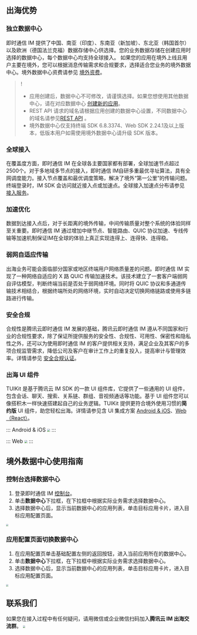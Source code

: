 ## 出海优势

### 独立数据中心
即时通信 IM 提供了中国、南亚（印度）、东南亚（新加坡）、东北亚（韩国首尔）以及欧洲（德国法兰克福）数据存储中心供选择。您的业务数据存储在创建应用时选择的数据中心，每个数据中心均支持全球接入。
如果您的应用在境外上线且用户主要在境外，您可以根据消息传输需求和合规要求，选择适合您业务的境外数据中心。境外数据中心资费请参见 [境外资费](https://cloud.tencent.com/document/product/269/81907)。

>!
>- 应用创建后，数据中心不可修改，请谨慎选择。如果您想使用其他数据中心，请在对应数据中心 [创建新的应用](https://cloud.tencent.com/document/product/269/32577)。
>- REST API 请求的域名请根据应用创建的数据中心设置，不同数据中心的域名请参见[REST API](https://cloud.tencent.com/document/product/269/1519) 。
>- 境外数据中心仅支持终端 SDK 6.8.3374、Web SDK 2.24.1及以上版本，低版本用户如需使用境外数据中心请升级 SDK 版本。

### 全球接入
在覆盖度方面，即时通信 IM 在全球各主要国家都有部署，全球加速节点超过2500个。对于多地域多节点的接入，即时通信 IM自研多重最优寻址算法，具有全网调度能力。接入节点覆盖和最优调度策略，解决了境外“第一公里”的传输问题。终端登录时，IM SDK 会访问就近接入点或加速点。全球接入加速点分布请参见 [接入服务](https://cloud.tencent.com/document/product/269/1498#.E6.8E.A5.E5.85.A5.E6.9C.8D.E5.8A.A1)。

### 加速优化
数据到达接入点后，对于长距离的境外传输，中间传输质量对整个系统的体验同样至关重要。即时通信 IM 通过增加中继节点、智能路由、QUIC 协议加速、专线传输等加速机制保证IM在全球的体验上真正实现连得上、连得快、连得稳。

### 弱网自适应传输
出海业务可能会面临部分国家或地区终端用户网络质量差的问题。即时通信 IM 实现了一种网络自适应的 X 路 QUIC 传输加速技术。该技术建立了一套客户端弱网自评估模型，判断终端当前是否处于弱网络环境。同时将 QUIC 协议和多通道传输技术相结合，根据终端所处的网络环境，实时自动决定切换网络链路或使用多链路进行传输。


### 安全合规
合规性是腾讯云即时通信 IM 发展的基础，腾讯云即时通信 IM 遵从不同国家和行业的合规性要求，除了保证所提供服务的安全性、合规性、可用性、保密性和隐私性之外，还可以为使用即时通信 IM 的客户提供相关支持，满足企业及其客户的多项合规监管需求，降低公司及客户在审计工作上的重复投入，提高审计与管理效率。详情请参见 [安全合规认证](https://cloud.tencent.com/document/product/269/62644)。

### 出海 UI 组件
TUIKit 是基于腾讯云 IM SDK 的一款 UI 组件库，它提供了一些通用的 UI 组件，包含会话、聊天、搜索、关系链、群组、音视频通话等功能。基于 UI 组件您可以像搭积木一样快速搭建起自己的业务逻辑。TUIKit 提供更符合境外使用习惯的**简约版** UI 组件，助您轻松出海。详情请参见含 UI 集成方案 [Android & iOS](https://cloud.tencent.com/document/product/269/37190)、[Web（React）](https://cloud.tencent.com/document/product/269/83748)。

<dx-tabs>
::: Android & iOS
<img src="https://qcloudimg.tencent-cloud.cn/raw/9c893f1a9c6368c82d44586907d5293d.png" style="zoom:50%;"/>
:::

::: Web
<img src='https://qcloudimg.tencent-cloud.cn/raw/14ed827eecc218306abc82d46c57252d.png' style="zoom:50%;"/>
:::
</dx-tabs>



## 境外数据中心使用指南 [](id:kzt)
### 控制台选择数据中心
1. 登录即时通信 IM [控制台](https://console.cloud.tencent.com/im)。
2. 单击**数据中心**下拉框，在下拉框中根据实际业务需求选择数据中心。
3. 选择数据中心后，显示当前数据中心的应用列表，单击目标应用卡片，进入目标应用配置页面。
<img src="https://qcloudimg.tencent-cloud.cn/raw/b194ee4bec798fe2162826ec8c7a5581.png" style="zoom:40%;"/> 


### 应用配置页面切换数据中心
1. 在应用配置页单击基础配置左侧的返回按钮，进入当前应用所在的数据中心。
2. 单击**数据中心**下拉框，在下拉框中根据实际业务需求选择数据中心。
3. 选择数据中心后，显示当前数据中心的应用列表，单击目标应用卡片，进入目标应用配置页面。
<img src="https://qcloudimg.tencent-cloud.cn/raw/2fdc5cc81a29ac21274b8b40793066f1.png"  style="zoom:40%;"/>  

## 联系我们
如果您在接入过程中有任何疑问，请用微信或企业微信扫码加入**腾讯云 IM 出海交流群**。
<img src='https://qcloudimg.tencent-cloud.cn/raw/d2c5b691e61ef5bb83a7854f81553b90.jpg' style="zoom:40%;"/>  


